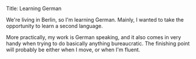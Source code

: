 Title: Learning German

We're living in Berlin, so I'm learning German. Mainly, I wanted to take the
opportunity to learn a second language.

More practically, my work is German speaking, and it also comes in very handy
when trying to do basically anything bureaucratic. The finishing point
will probably be either when I move, or when I'm fluent.
